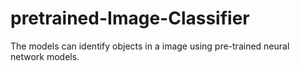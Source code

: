 # pretrained-Image-Classifier
The models can identify objects in a image using pre-trained neural network models.
